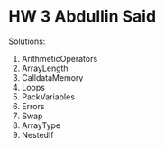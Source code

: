 # HW 3 Abdullin Said

Solutions:

1. ArithmeticOperators
2. ArrayLength
3. CalldataMemory
4. Loops
5. PackVariables
6. Errors
7. Swap
8. ArrayType
9. NestedIf
